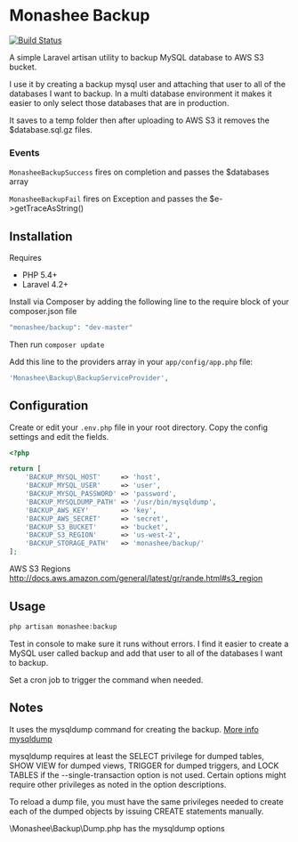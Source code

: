 # Monashee Backup

[![Build Status](https://travis-ci.org/DerekMarcinyshyn/monashee-backup.svg?branch=master)](https://travis-ci.org/DerekMarcinyshyn/monashee-backup)

A simple Laravel artisan utility to backup MySQL database to AWS S3 bucket.

I use it by creating a backup mysql user and attaching that user to all of the databases I want to backup. In a multi database environment it makes it easier to only select those databases that are in production.

It saves to a temp folder then after uploading to AWS S3 it removes the $database.sql.gz files.

### Events

``` MonasheeBackupSuccess ``` fires on completion and passes the $databases array

``` MonasheeBackupFail ``` fires on Exception and passes the $e->getTraceAsString()


## Installation

Requires

- PHP 5.4+
- Laravel 4.2+

Install via Composer by adding the following line to the require block of your composer.json file

```php
"monashee/backup": "dev-master"
```

Then run ``` composer update ```

Add this line to the providers array in your ``` app/config/app.php ``` file:
```php
'Monashee\Backup\BackupServiceProvider',
```


## Configuration

Create or edit your ``` .env.php ``` file in your root directory. Copy the config settings and edit the fields.

```php
<?php

return [
    'BACKUP_MYSQL_HOST'     => 'host',
    'BACKUP_MYSQL_USER'     => 'user',
    'BACKUP_MYSQL_PASSWORD' => 'password',
    'BACKUP_MYSQLDUMP_PATH' => '/usr/bin/mysqldump',
    'BACKUP_AWS_KEY'        => 'key',
    'BACKUP_AWS_SECRET'     => 'secret',
    'BACKUP_S3_BUCKET'      => 'bucket',
    'BACKUP_S3_REGION'      => 'us-west-2',
    'BACKUP_STORAGE_PATH'   => 'monashee/backup/'
];
```

AWS S3 Regions http://docs.aws.amazon.com/general/latest/gr/rande.html#s3_region


## Usage

```php
php artisan monashee:backup
```

Test in console to make sure it runs without errors. I find it easier to create a MySQL user called backup and add that user to all of the databases I want to backup.

Set a cron job to trigger the command when needed.


## Notes

It uses the mysqldump command for creating the backup. [More info mysqldump](http://dev.mysql.com/doc/refman/5.1/en/mysqldump.html)

mysqldump requires at least the SELECT privilege for dumped tables, SHOW VIEW for dumped views, TRIGGER for dumped triggers, and LOCK TABLES if the --single-transaction option is not used. Certain options might require other privileges as noted in the option descriptions.

To reload a dump file, you must have the same privileges needed to create each of the dumped objects by issuing CREATE statements manually.

\Monashee\Backup\Dump.php has the mysqldump options
